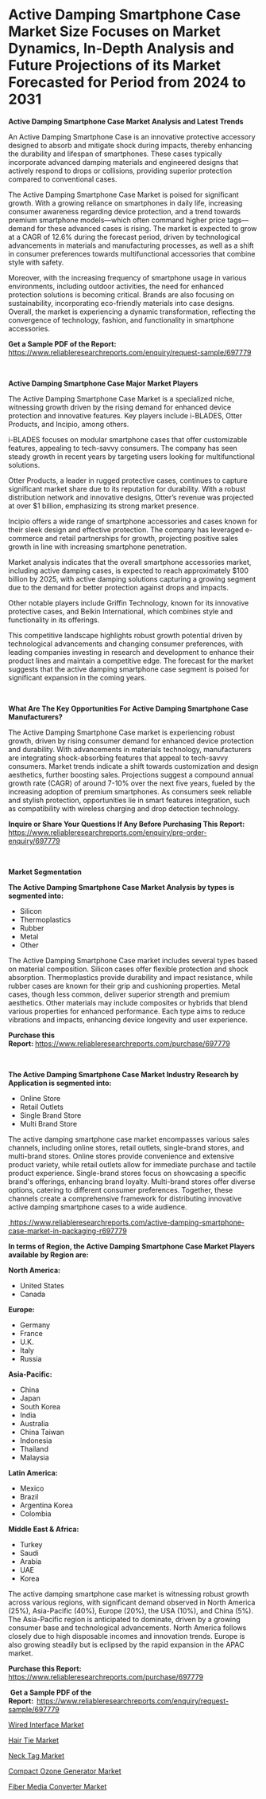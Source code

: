 <p><h1>Active Damping Smartphone Case Market Size Focuses on Market Dynamics, In-Depth Analysis and Future Projections of its Market Forecasted for Period from 2024 to 2031</h1></p><p><strong>Active Damping Smartphone Case Market Analysis and Latest Trends</strong></p>
<p><p>An Active Damping Smartphone Case is an innovative protective accessory designed to absorb and mitigate shock during impacts, thereby enhancing the durability and lifespan of smartphones. These cases typically incorporate advanced damping materials and engineered designs that actively respond to drops or collisions, providing superior protection compared to conventional cases.</p><p>The Active Damping Smartphone Case Market is poised for significant growth. With a growing reliance on smartphones in daily life, increasing consumer awareness regarding device protection, and a trend towards premium smartphone models—which often command higher price tags—demand for these advanced cases is rising. The market is expected to grow at a CAGR of 12.6% during the forecast period, driven by technological advancements in materials and manufacturing processes, as well as a shift in consumer preferences towards multifunctional accessories that combine style with safety.</p><p>Moreover, with the increasing frequency of smartphone usage in various environments, including outdoor activities, the need for enhanced protection solutions is becoming critical. Brands are also focusing on sustainability, incorporating eco-friendly materials into case designs. Overall, the market is experiencing a dynamic transformation, reflecting the convergence of technology, fashion, and functionality in smartphone accessories.</p></p>
<p><strong>Get a Sample PDF of the Report:&nbsp;</strong> <a href="https://www.reliableresearchreports.com/enquiry/request-sample/697779?utm_campaign=6&utm_medium=2&utm_source=Github&utm_content=ia&utm_term=29092024&utm_id=active-damping-smartphone-case">https://www.reliableresearchreports.com/enquiry/request-sample/697779</a></p>
<p>&nbsp;</p>
<p><strong>Active Damping Smartphone Case Major Market Players</strong></p>
<p><p>The Active Damping Smartphone Case Market is a specialized niche, witnessing growth driven by the rising demand for enhanced device protection and innovative features. Key players include i-BLADES, Otter Products, and Incipio, among others.</p><p>i-BLADES focuses on modular smartphone cases that offer customizable features, appealing to tech-savvy consumers. The company has seen steady growth in recent years by targeting users looking for multifunctional solutions.</p><p>Otter Products, a leader in rugged protective cases, continues to capture significant market share due to its reputation for durability. With a robust distribution network and innovative designs, Otter’s revenue was projected at over $1 billion, emphasizing its strong market presence.</p><p>Incipio offers a wide range of smartphone accessories and cases known for their sleek design and effective protection. The company has leveraged e-commerce and retail partnerships for growth, projecting positive sales growth in line with increasing smartphone penetration.</p><p>Market analysis indicates that the overall smartphone accessories market, including active damping cases, is expected to reach approximately $100 billion by 2025, with active damping solutions capturing a growing segment due to the demand for better protection against drops and impacts.</p><p>Other notable players include Griffin Technology, known for its innovative protective cases, and Belkin International, which combines style and functionality in its offerings.</p><p>This competitive landscape highlights robust growth potential driven by technological advancements and changing consumer preferences, with leading companies investing in research and development to enhance their product lines and maintain a competitive edge. The forecast for the market suggests that the active damping smartphone case segment is poised for significant expansion in the coming years.</p></p>
<p>&nbsp;</p>
<p><strong>What Are The Key Opportunities For Active Damping Smartphone Case Manufacturers?</strong></p>
<p><p>The Active Damping Smartphone Case market is experiencing robust growth, driven by rising consumer demand for enhanced device protection and durability. With advancements in materials technology, manufacturers are integrating shock-absorbing features that appeal to tech-savvy consumers. Market trends indicate a shift towards customization and design aesthetics, further boosting sales. Projections suggest a compound annual growth rate (CAGR) of around 7-10% over the next five years, fueled by the increasing adoption of premium smartphones. As consumers seek reliable and stylish protection, opportunities lie in smart features integration, such as compatibility with wireless charging and drop detection technology.</p></p>
<p><strong>Inquire or Share Your Questions If Any Before Purchasing This Report:</strong> <a href="https://www.reliableresearchreports.com/enquiry/pre-order-enquiry/697779?utm_campaign=6&utm_medium=2&utm_source=Github&utm_content=ia&utm_term=29092024&utm_id=active-damping-smartphone-case">https://www.reliableresearchreports.com/enquiry/pre-order-enquiry/697779</a></p>
<p>&nbsp;</p>
<p><strong>Market Segmentation</strong></p>
<p><strong>The Active Damping Smartphone Case Market Analysis by types is segmented into:</strong></p>
<p><ul><li>Silicon</li><li>Thermoplastics</li><li>Rubber</li><li>Metal</li><li>Other</li></ul></p>
<p><p>The Active Damping Smartphone Case market includes several types based on material composition. Silicon cases offer flexible protection and shock absorption. Thermoplastics provide durability and impact resistance, while rubber cases are known for their grip and cushioning properties. Metal cases, though less common, deliver superior strength and premium aesthetics. Other materials may include composites or hybrids that blend various properties for enhanced performance. Each type aims to reduce vibrations and impacts, enhancing device longevity and user experience.</p></p>
<p><strong>Purchase this Report:&nbsp;</strong><a href="https://www.reliableresearchreports.com/purchase/697779?utm_campaign=6&utm_medium=2&utm_source=Github&utm_content=ia&utm_term=29092024&utm_id=active-damping-smartphone-case">https://www.reliableresearchreports.com/purchase/697779</a></p>
<p>&nbsp;</p>
<p><strong>The Active Damping Smartphone Case Market Industry Research by Application is segmented into:</strong></p>
<p><ul><li>Online Store</li><li>Retail Outlets</li><li>Single Brand Store</li><li>Multi Brand Store</li></ul></p>
<p><p>The active damping smartphone case market encompasses various sales channels, including online stores, retail outlets, single-brand stores, and multi-brand stores. Online stores provide convenience and extensive product variety, while retail outlets allow for immediate purchase and tactile product experience. Single-brand stores focus on showcasing a specific brand's offerings, enhancing brand loyalty. Multi-brand stores offer diverse options, catering to different consumer preferences. Together, these channels create a comprehensive framework for distributing innovative active damping smartphone cases to a wide audience.</p></p>
<p><a href="https://www.reliableresearchreports.com/active-damping-smartphone-case-market-in-packaging-r697779?utm_campaign=6&utm_medium=2&utm_source=Github&utm_content=ia&utm_term=29092024&utm_id=active-damping-smartphone-case">&nbsp;https://www.reliableresearchreports.com/active-damping-smartphone-case-market-in-packaging-r697779</a></p>
<p><strong>In terms of Region, the Active Damping Smartphone Case Market Players available by Region are:</strong></p>
<p>
    <p> <strong> North America: </strong>
        <ul>
            <li>United States</li>
            <li>Canada</li>
        </ul>
        </p> 
    <p> <strong> Europe: </strong>
        <ul>
            <li>Germany</li>
            <li>France</li>
            <li>U.K.</li>
            <li>Italy</li>
            <li>Russia</li>
        </ul>
        </p> 
    <p> <strong> Asia-Pacific: </strong>
        <ul>
            <li>China</li>
            <li>Japan</li>
            <li>South Korea</li>
            <li>India</li>
            <li>Australia</li>
            <li>China Taiwan</li>
            <li>Indonesia</li>
            <li>Thailand</li>
            <li>Malaysia</li>
        </ul>
        </p> 
    <p> <strong> Latin America: </strong>
        <ul>
            <li>Mexico</li>
            <li>Brazil</li>
            <li>Argentina Korea</li>
            <li>Colombia</li>
        </ul>
        </p> 
    <p> <strong> Middle East & Africa: </strong>
        <ul>
            <li>Turkey</li>
            <li>Saudi</li>
            <li>Arabia</li>
            <li>UAE</li>
            <li>Korea</li>
        </ul>
    </p>
    </p>
<p><p>The active damping smartphone case market is witnessing robust growth across various regions, with significant demand observed in North America (25%), Asia-Pacific (40%), Europe (20%), the USA (10%), and China (5%). The Asia-Pacific region is anticipated to dominate, driven by a growing consumer base and technological advancements. North America follows closely due to high disposable incomes and innovation trends. Europe is also growing steadily but is eclipsed by the rapid expansion in the APAC market.</p></p>
<p><strong>Purchase this Report: </strong><a href="https://www.reliableresearchreports.com/purchase/697779?utm_campaign=6&utm_medium=2&utm_source=Github&utm_content=ia&utm_term=29092024&utm_id=active-damping-smartphone-case">https://www.reliableresearchreports.com/purchase/697779</a></p>
<p>&nbsp;<strong>Get a Sample PDF of the Report:&nbsp;&nbsp;</strong><a href="https://www.reliableresearchreports.com/enquiry/request-sample/697779?utm_campaign=6&utm_medium=2&utm_source=Github&utm_content=ia&utm_term=29092024&utm_id=active-damping-smartphone-case">https://www.reliableresearchreports.com/enquiry/request-sample/697779</a></p>
<p><strong></strong></p>
<p><p><a href="https://issuu.com/reportprime-2/docs/wired-interface-market-size-2030.pp_6c877724493612?utm_campaign=6&utm_medium=2&utm_source=Github&utm_content=ia&utm_term=29092024&utm_id=active-damping-smartphone-case">Wired Interface Market</a></p><p><a href="https://www.linkedin.com/pulse/evaluating-global-hair-tie-market-trends-growth-opportunities-ohoif?utm_campaign=6&utm_medium=2&utm_source=Github&utm_content=ia&utm_term=29092024&utm_id=active-damping-smartphone-case">Hair Tie Market</a></p><p><a href="https://www.linkedin.com/pulse/neck-tag-market-share-analysis-growth-trends-forecasts-period-v2mmf?utm_campaign=6&utm_medium=2&utm_source=Github&utm_content=ia&utm_term=29092024&utm_id=active-damping-smartphone-case">Neck Tag Market</a></p><p><a href="https://github.com/AshrafKhan865/Market-Research-Report-List-1/blob/main/compact-ozone-generator-market.md?utm_campaign=6&utm_medium=2&utm_source=Github&utm_content=ia&utm_term=29092024&utm_id=active-damping-smartphone-case">Compact Ozone Generator Market</a></p><p><a href="https://issuu.com/reportprime-2/docs/fiber-media-converter-market-size-2_7367fd74e61ce1?utm_campaign=6&utm_medium=2&utm_source=Github&utm_content=ia&utm_term=29092024&utm_id=active-damping-smartphone-case">Fiber Media Converter Market</a></p></p>